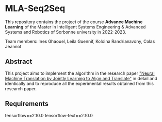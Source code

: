 # MLA-Seq2Seq
This repository contains the project of the course **Advance Machine Learning** of the Master in Intelligent Systems Engineering
& Advanced Systems and Robotics of Sorbonne university in 2022-2023.

Team members: Ines Ghaouel, Leila Guennif, Koloina Randrianavony, Colas Jeannot

## Abstract
This project aims to implement the algorithm  in the research paper ["Neural Machine Translation by Jointly Learning to Align and Translate"](https://arxiv.org/abs/1409.0473v7) in detail and identically and to reproduce all the experimental results obtained from this research paper.

## Requirements
tensorflow==2.10.0
tensorflow-text==2.10.0

